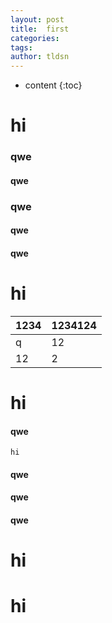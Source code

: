 ```yaml
---
layout: post
title:  first
categories:
tags:
author: tldsn
---
```


* content
{:toc}

# hi




### qwe
#### qwe
### qwe
#### qwe
#### qwe

# hi
|1234 | 1234124|
|--- | --- |
|q | 12 |
|12 | 2 |


# hi
#### qwe
```
hi
```
#### qwe
#### qwe
#### qwe

# hi
# hi